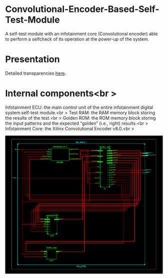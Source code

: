 # Convolutional-Encoder-Based-Self-Test-Module
A self-test module with an infotainment core (Convolutional encoder) able to perform a selfcheck of its operation at the power-up of the system.

# Presentation
Detailed transparencies [here](SSDS_Presentation.pdf).

# Internal components<br \>
Infotainment ECU: the main control unit of the entire infotainment digital system self-test module.<br \>
Test RAM: the RAM memory block storing the results of the test.<br \>
Golden ROM: the ROM memory block storing the input patterns and the expected “golden” (i.e., right) results.<br \>
Infotainment Core: the Xilinx Convolutional Encoder v8.0.<br \>

![Top entity](/Top_entity.png)
